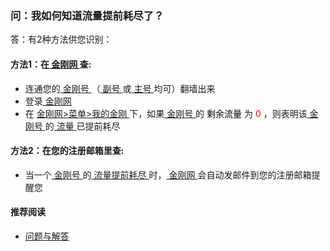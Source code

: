 ### 问：我如何知道流量提前耗尽了？
答：有2种方法供您识别：

#### 方法1：在[ 金刚网 ](https://atozitpro.net/zh)查:

- 连通您的[ 金刚号 ](https://a2zitpro.github.io/web/金刚号)（[ 副号 ](https://a2zitpro.github.io/web/副号)或[ 主号 ](https://a2zitpro.github.io/web/主号)均可）翻墙出来
- 登录[ 金刚网 ](https://atozitpro.net/zh)
- 在 [ 金刚网>菜单>我的金刚 ](https://www.atozitpro.net/zh/my-account/)下，如果[ 金刚号 ](https://a2zitpro.github.io/web/金刚号)的<font color="Black"> 剩余流量 </font> 为 <font color="Red"> 0 </font>，则表明该[ 金刚号 ](https://a2zitpro.github.io/web/金刚号)的[ 流量 ](https://a2zitpro.github.io/web/流量)已提前耗尽

#### 方法2：在您的注册邮箱里查:
- 当一个[ 金刚号 ](https://a2zitpro.github.io/web/金刚号)的[ 流量提前耗尽 ](https://a2zitpro.github.io/web/流量提前耗尽)时，[ 金刚网 ](https://atozitpro.net/zh)会自动发邮件到您的注册邮箱提醒您
#### 推荐阅读
- [ 问题与解答 ](https://a2zitpro.github.io/web/问题与解答)
